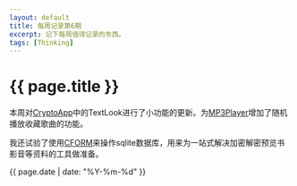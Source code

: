 ```yaml
---
layout: default
title: 每周记录第6期
excerpt: 记下每周值得记录的东西。
tags: [Thinking]
---
```

{{ page.title }}
================

本周对[CryptoApp](https://github.com/cforth/CryptoApp)中的TextLook进行了小功能的更新。为[MP3Player](https://github.com/cforth/MP3Player)增加了随机播放收藏歌曲的功能。

我还试验了使用[CFORM](https://github.com/cforth/CryptoApp/blob/master/libs/CFORM.py)来操作sqlite数据库，用来为一站式解决加密解密预览书影音等资料的工具做准备。

{{ page.date | date: "%Y-%m-%d" }}
